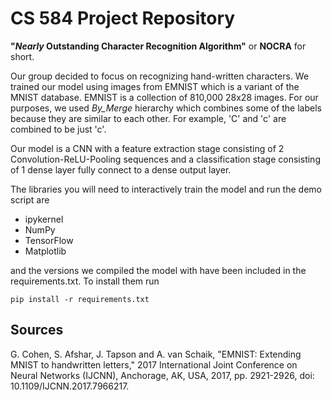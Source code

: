 # CS 584 Project Repository

**"*Nearly* Outstanding Character Recognition Algorithm"**
or **NOCRA** for short.

Our group decided to focus on recognizing hand-written characters. We trained
our model using images from EMNIST which is a variant of the MNIST database.
EMNIST is a collection of 810,000 28x28 images. For our purposes, we used
*By_Merge* hierarchy which combines some of the labels because they are similar to
each other. For example, 'C' and 'c' are combined to be just 'c'.

Our model is a CNN with a feature extraction stage consisting of 2
Convolution-ReLU-Pooling sequences and a classification stage consisting of 1
dense layer fully connect to a dense output layer.

The libraries you will need to interactively train the model and run the demo
script are
- ipykernel
- NumPy
- TensorFlow
- Matplotlib

and the versions we compiled the model with  have been included in the
requirements.txt. To install them run
```
pip install -r requirements.txt
```

## Sources
G. Cohen, S. Afshar, J. Tapson and A. van Schaik, "EMNIST: Extending MNIST to
handwritten letters," 2017 International Joint Conference on Neural Networks
(IJCNN), Anchorage, AK, USA, 2017, pp. 2921-2926, doi:
10.1109/IJCNN.2017.7966217.